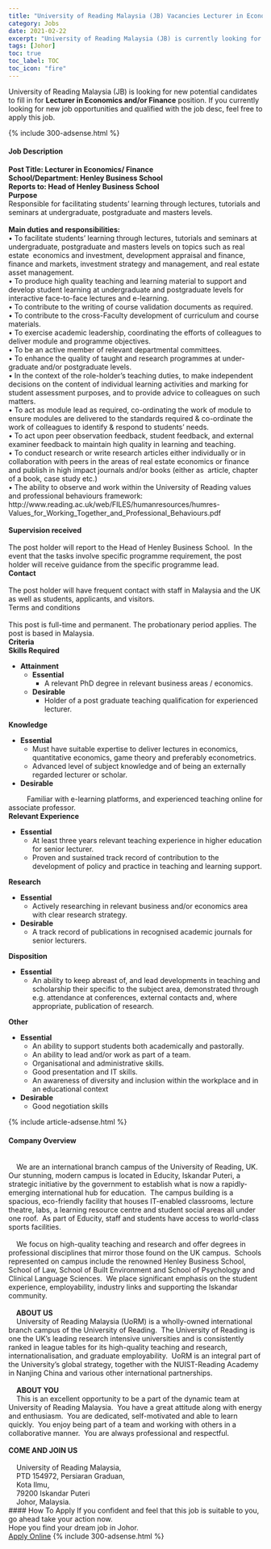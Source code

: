 ```yaml
---
title: "University of Reading Malaysia (JB) Vacancies Lecturer in Economics and/or Finance" 
category: Jobs 
date: 2021-02-22 
excerpt: "University of Reading Malaysia (JB) is currently looking for suitable person to fill in the Lecturer in Economics and/or Finance which based in Johor" 
tags: [Johor] 
toc: true 
toc_label: TOC 
toc_icon: "fire" 
--- 
```


<p>University of Reading Malaysia (JB) is looking for new potential candidates to fill in for <b>Lecturer in Economics and/or Finance</b> position. If you currently looking for new job opportunities and qualified with the job desc, feel free to apply this job.
</p>{% include 300-adsense.html %} 
<div><div><h4>Job Description</h4></div><div><div><span><div><div><strong>Post Title: Lecturer in Economics/ Finance</strong></div><div><strong>School/Department: Henley Business School</strong></div><div><strong>Reports to: Head of Henley Business School</strong></div><div><div><strong>Purpose</strong></div><div>Responsible for facilitating students&#8217; learning through lectures, tutorials and seminars at undergraduate, postgraduate and masters levels.<br>&#160;</div><div><strong>Main duties and responsibilities:</strong></div>&#8226; To facilitate students&#8217; learning through lectures, tutorials and seminars at undergraduate, postgraduate and masters levels on topics such as real estate&#160; economics and investment, development appraisal and finance, finance and markets, investment strategy and management, and real estate asset management.<br>&#8226; To produce high quality teaching and learning material to support and develop student learning at undergraduate and postgraduate levels for interactive face-to-face lectures and e-learning.<br>&#8226; To contribute to the writing of course validation documents as required.<br>&#8226; To contribute to the cross-Faculty development of curriculum and course materials.<br>&#8226; To exercise academic leadership, coordinating the efforts of colleagues to deliver module and programme objectives.<br>&#8226; To be an active member of relevant departmental committees.<br>&#8226; To enhance the quality of taught and research programmes at under-graduate and/or postgraduate levels.<br>&#8226; In the context of the role-holder&#8217;s teaching duties, to make independent decisions on the content of individual learning activities and marking for student assessment purposes, and to provide advice to colleagues on such matters.<br>&#8226; To act as module lead as required, co-ordinating the work of module to ensure modules are delivered to the standards required &amp; co-ordinate the work of colleagues to identify &amp; respond to students&#8217; needs.<br>&#8226; To act upon peer observation feedback, student feedback, and external examiner feedback to maintain high quality in learning and teaching.<br>&#8226; To conduct research or write research articles either individually or in collaboration with peers in the areas of real estate economics or finance and publish in high impact journals and/or books (either as&#160; article, chapter of a book, case study etc.)<br>&#8226; The ability to observe and work within the University of Reading values and professional behaviours framework:<br>http://www.reading.ac.uk/web/FILES/humanresources/humres-Values_for_Working_Together_and_Professional_Behaviours.pdf<div><br><strong>Supervision received</strong></div><div><br>The post holder will report to the Head of Henley Business School.&#160; In the event that the tasks involve specific programme requirement, the post holder will receive guidance from the specific programme lead.</div><div><strong>Contact</strong><br>&#160;</div><div>The post holder will have frequent contact with staff in Malaysia and the UK as well as students, applicants, and visitors.<br>Terms and conditions<br>&#160;</div><div>This post is full-time and permanent. The probationary period applies. The post is based in Malaysia.</div></div><div><strong>Criteria</strong></div><div><strong>Skills Required</strong></div><ul><li><strong>Attainment</strong><ul><li><strong>Essential</strong><ul><li>A relevant PhD degree in relevant business areas / economics.</li></ul></li><li><strong>Desirable</strong><ul><li>Holder of a post graduate teaching qualification for experienced lecturer.</li></ul></li></ul></li></ul><div><strong>Knowledge</strong></div><ul><li><strong>Essential</strong><ul><li>Must have suitable expertise to deliver lectures in economics, quantitative economics, game theory and preferably econometrics.</li><li>Advanced level of subject knowledge and of being an externally regarded lecturer or scholar.</li></ul></li><li><strong>Desirable&#160;</strong></li></ul><div><strong><strong>&#160; &#160; &#160; &#160; &#160; &#160;</strong></strong>Familiar with e-learning platforms, and experienced teaching online for associate professor.</div><div><strong>Relevant Experience</strong></div><ul><li><strong>Essential</strong><ul><li>At least three years relevant teaching experience in higher education for senior lecturer.</li><li>Proven and sustained track record of contribution to the development of policy and practice in teaching and learning support.</li></ul></li></ul><div><strong>Research</strong></div><ul><li><strong>Essential</strong><ul><li>Actively researching in relevant business and/or economics area with clear research strategy.</li></ul></li><li><strong>Desirable</strong><ul><li>A track record of publications in recognised academic journals for senior lecturers.</li></ul></li></ul><div><strong>Disposition</strong></div><ul><li><strong>Essential</strong><ul><li>An ability to keep abreast of, and lead developments in teaching and scholarship their specific to the subject area, demonstrated through e.g. attendance at conferences, external contacts and, where appropriate, publication of research.</li></ul></li></ul><div><strong>Other</strong></div><ul><li><strong>Essential</strong><ul><li>An ability to support students both academically and pastorally.</li><li>An ability to lead and/or work as part of a team.</li><li>Organisational and administrative skills.</li><li>Good presentation and IT skills.</li><li>An awareness of diversity and inclusion within the workplace and in an educational context</li></ul></li><li><strong>Desirable</strong><ul><li>Good negotiation skills</li></ul></li></ul></div></span></div></div></div> 
{% include article-adsense.html %} 
<div><div><h4>Company Overview</h4></div><div><div><span><div><div>
	&#160; &#160;<br>
	&#160;&#160;&#160; We are an international branch campus of the University of Reading, UK.&#160; Our stunning, modern campus is located in Educity, Iskandar Puteri, a strategic initiative by the government to establish what is now a rapidly-emerging international hub for education.&#160; The campus building is a spacious, eco-friendly facility that houses IT-enabled classrooms, lecture theatre, labs, a learning resource centre and student social areas all under one roof.&#160; As part of Educity, staff and students have access to world-class sports facilities.<br>
	&#160;&#160;&#160;<br>
	&#160;&#160;&#160; We focus on high-quality teaching and research and offer degrees in professional disciplines that mirror those found on the UK campus.&#160; Schools represented on campus include the renowned Henley Business School, School of Law, School of Built Environment and School of Psychology and Clinical Language Sciences.&#160; We place significant emphasis on the student experience, employability, industry links and supporting the Iskandar community.<br>
	&#160;&#160;&#160;<br>
	&#160;&#160;&#160;<strong> ABOUT US</strong><br>
	&#160;&#160;&#160; University of Reading Malaysia (UoRM) is a wholly-owned international branch campus of the University of Reading.&#160; The University of Reading is one the UK&#8217;s leading research intensive universities and is consistently ranked in league tables for its high-quality teaching and research, internationalisation, and graduate employability.&#160; UoRM is an integral part of the University&#8217;s global strategy, together with the NUIST-Reading Academy in Nanjing China and various other international partnerships.<br>
	&#160;&#160;&#160;<br>
	&#160;&#160;&#160; <strong>ABOUT YOU</strong><br>
	&#160;&#160;&#160; This is an excellent opportunity to be a part of the dynamic team at University of Reading Malaysia.&#160; You have a great attitude along with energy and enthusiasm.&#160; You are dedicated, self-motivated and able to learn quickly.&#160; You enjoy being part of a team and working with others in a collaborative manner.&#160; You are always professional and respectful.<br><br><strong> COME AND JOIN US</strong><br>
	&#160;&#160;&#160;&#160;<br>
	&#160;&#160;&#160; University of Reading Malaysia,<br>
	&#160;&#160;&#160; PTD 154972, Persiaran Graduan,<br>
	&#160;&#160;&#160; Kota Ilmu,<br>
	&#160;&#160;&#160; 79200 Iskandar Puteri<br>
	&#160;&#160;&#160; Johor, Malaysia.</div></div></span></div></div></div> 
#### How To Apply 
If you confident and feel that this job is suitable to you, go ahead take your action now. <br/> 
Hope you find your dream job in Johor. <br/> 
<a href="https://www.jobstreet.com.my/en/job/lecturer-in-economics-and-or-finance-4487189?jobId=jobstreet-my-job-4487189&" class="btn btn--info" target="_blank" rel="nofollow noopenner">Apply Online</a> 
{% include 300-adsense.html %} 